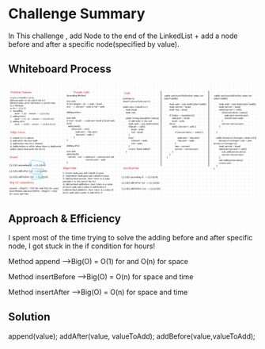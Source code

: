 # Challenge Summary
In This challenge , add Node to the end of the LinkedList + add a node before and after a specific node(specified by value).

## Whiteboard Process
![cc-06](cc-06.png)

## Approach & Efficiency
I spent most of the time trying to solve the adding before and after specific node, I got stuck in the if condition for hours!

Method append -->Big(O) = O(1) for and O(n) for space

Method insertBefore -->Big(O) = O(n) for space and time

Method insertAfter -->Big(O) = O(n) for space and time

## Solution
append(value);
addAfter(value, valueToAdd);
addBefore(value,valueToAdd);